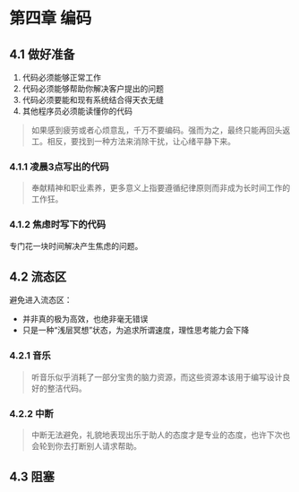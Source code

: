 # 第四章 编码

## 4.1 做好准备

1. 代码必须能够正常工作
2. 代码必须能够帮助你解决客户提出的问题
3. 代码必须要能和现有系统结合得天衣无缝
4. 其他程序员必须能读懂你的代码

> 如果感到疲劳或者心烦意乱，千万不要编码。强而为之，最终只能再回头返工。相反，要找到一种方法来消除干扰，让心绪平静下来。

### 4.1.1 凌晨3点写出的代码

> 奉献精神和职业素养，更多意义上指要遵循纪律原则而非成为长时间工作的工作狂。

### 4.1.2 焦虑时写下的代码

专门花一块时间解决产生焦虑的问题。

## 4.2 流态区

避免进入流态区：

* 并非真的极为高效，也绝非毫无错误
* 只是一种“浅层冥想”状态，为追求所谓速度，理性思考能力会下降

### 4.2.1 音乐

> 听音乐似乎消耗了一部分宝贵的脑力资源，而这些资源本该用于编写设计良好的整洁代码。

### 4.2.2 中断

> 中断无法避免，礼貌地表现出乐于助人的态度才是专业的态度，也许下次也会轮到你去打断别人请求帮助。

## 4.3 阻塞

